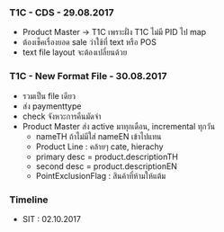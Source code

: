### T1C - CDS - 29.08.2017

- Product Master -> T1C เพราะฝั่ง T1C ไม่มี PID ไป map
- ต้องเช็คเรื่องยอด sale ว่าใช้ที่ text หรือ POS
- text file layout จะต้องเปลี่ยนด้วย

### T1C - New Format File - 30.08.2017

- รวมเป็น file เดียว
- ส่ง paymenttype
- check จังหวะการคืนมัดจำ
- Product Master ส่ง active มาทุกเดือน, incremental ทุกวัน
	- nameTH ถ้าไม่มีใส่ nameEN เข้าไปแทน
	- Product Line : คล้ายๆ cate, hierachy
	- primary desc = product.descriptionTH
	- second desc = product.descriptionEN
	- PointExclusionFlag : สินค้าที่ห้ามให้แต้ม

### Timeline

- SIT : 02.10.2017